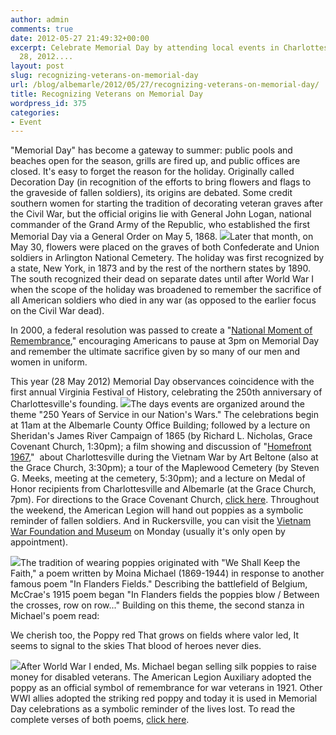 ```yaml
---
author: admin
comments: true
date: 2012-05-27 21:49:32+00:00
excerpt: Celebrate Memorial Day by attending local events in Charlottesville on May
  28, 2012....
layout: post
slug: recognizing-veterans-on-memorial-day
url: /blog/albemarle/2012/05/27/recognizing-veterans-on-memorial-day/
title: Recognizing Veterans on Memorial Day
wordpress_id: 375
categories:
- Event
---
```


"Memorial Day" has become a gateway to summer: public pools and beaches open for the season, grills are fired up, and public offices are closed. It's easy to forget the reason for the holiday. Originally called Decoration Day (in recognition of the efforts to bring flowers and flags to the graveside of fallen soldiers), its origins are debated. Some credit southern women for starting the tradition of decorating veteran graves after the Civil War, but the official origins lie with General John Logan, national commander of the Grand Army of the Republic, who established the first Memorial Day via a General Order on May 5, 1868. [![](http://www.locohistory.org/blog/albemarle/wp-content/uploads/2012/05/memday_flags.jpg)](http://www.locohistory.org/blog/albemarle/wp-content/uploads/2012/05/memday_flags.jpg)Later that month, on May 30, flowers were placed on the graves of both Confederate and Union soldiers in Arlington National Cemetery. The holiday was first recognized by a state, New York, in 1873 and by the rest of the northern states by 1890. The south recognized their dead on separate dates until after World War I when the scope of the holiday was broadened to remember the sacrifice of all American soldiers who died in any war (as opposed to the earlier focus on the Civil War dead).

In 2000, a federal resolution was passed to create a "[National Moment of Remembrance](http://clinton4.nara.gov/remembrance/)," encouraging Americans to pause at 3pm on Memorial Day and remember the ultimate sacrifice given by so many of our men and women in uniform.

This year (28 May 2012) Memorial Day observances coincidence with the first annual Virginia Festival of History, celebrating the 250th anniversary of Charlottesville's founding. [![](http://www.locohistory.org/blog/albemarle/wp-content/uploads/2012/05/memday_homefront1967-300x205.jpg)](http://www.locohistory.org/blog/albemarle/wp-content/uploads/2012/05/memday_homefront1967.jpg)The days events are organized around the theme "250 Years of Service in our Nation's Wars." The celebrations begin at 11am at the Albemarle County Office Building; followed by a lecture on Sheridan's James River Campaign of 1865 (by Richard L. Nicholas, Grace Covenant Church, 1:30pm); a film showing and discussion of "[Homefront 1967](http://www2.dailyprogress.com/lifestyles/cdp-lifestyles/2008/mar/30/home_film_is_reminder_of_old_days-ar-86095/),"  about Charlottesville during the Vietnam War by Art Beltone (also at the Grace Church, 3:30pm); a tour of the Maplewood Cemetery (by Steven G. Meeks, meeting at the cemetery, 5:30pm); and a lecture on Medal of Honor recipients from Charlottesville and Albemarle (at the Grace Church, 7pm). For directions to the Grace Covenant Church, [click here](http://www.gracecov.com/contact.html). Throughout the weekend, the American Legion will hand out poppies as a symbolic reminder of fallen soldiers. And in Ruckersville, you can visit the [Vietnam War Foundation and Museum](http://www.vietnamwarfoundation.org/) on Monday (usually it's only open by appointment).[
](http://www.vietnamwarfoundation.org/)

[![](http://www.locohistory.org/blog/albemarle/wp-content/uploads/2012/05/memday_poppies1.jpg)](http://www.locohistory.org/blog/albemarle/wp-content/uploads/2012/05/memday_poppies1.jpg)The tradition of wearing poppies originated with "We Shall Keep the Faith," a poem written by Moina Michael (1869-1944) in response to another famous poem "In Flanders Fields." Describing the battlefield of Belgium, McCrae's 1915 poem began "In Flanders fields the poppies blow / Between the crosses, row on row..." Building on this theme, the second stanza in Michael's poem read:

We cherish too, the Poppy red
That grows on fields where valor led,
It seems to signal to the skies
That blood of heroes never dies.

[![](http://www.locohistory.org/blog/albemarle/wp-content/uploads/2012/05/memday_poppy.jpg)](http://www.locohistory.org/blog/albemarle/wp-content/uploads/2012/05/memday_poppy.jpg)After World War I ended, Ms. Michael began selling silk poppies to raise money for disabled veterans. The American Legion Auxiliary adopted the poppy as an official symbol of remembrance for war veterans in 1921. Other WWI allies adopted the striking red poppy and today it is used in Memorial Day celebrations as a symbolic reminder of the lives lost. To read the complete verses of both poems, [click here](http://www.nbc-links.com/miscellaneous/FlandersField.html).
